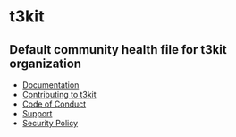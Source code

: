 # t3kit

## Default community health file for t3kit organization

* [Documentation]()
* [Contributing to t3kit](CONTRIBUTING.md)
* [Code of Conduct](CODE_OF_CONDUCT.md)
* [Support](SUPPORT.md)
* [Security Policy](SECURITY.md)
